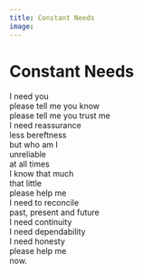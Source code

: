 ```yaml
---
title: Constant Needs
image:
---
```


# Constant Needs

<div class="aphorism-text">

I need you  <br/>
please tell me you know  <br/>
please tell me you trust me  <br/>
I need reassurance  <br/>
less bereftness  <br/>
but who am I  <br/>
unreliable  <br/>
at all times  <br/>
I know that much  <br/>
that little  <br/>
please help me  <br/>
I need to reconcile  <br/>
past, present and future  <br/>
I need continuity  <br/>
I need dependability  <br/>
I need honesty  <br/>
please help me  <br/>
now.<br/>

</div>